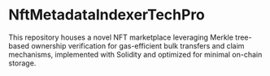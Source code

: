 # NftMetadataIndexerTechPro
This repository houses a novel NFT marketplace leveraging Merkle tree-based ownership verification for gas-efficient bulk transfers and claim mechanisms, implemented with Solidity and optimized for minimal on-chain storage.
